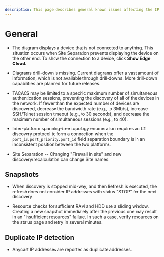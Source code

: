 ```yaml
---
description: This page describes general known issues affecting the IP Fabric platform and how to fix them.
---
```


# General

- The diagram displays a device that is not connected to anything. This
  situation occurs when Site Separation prevents displaying the
  device on the other end. To show the connection to a device, click **Show
  Edge Cloud**.

- Diagrams drill-down is missing. Current diagrams offer a vast amount of
  information, which is not available through drill-downs. More
  drill-down capabilities are planned for future releases.

- TACACS may be limited to a specific maximum number of simultaneous
  authentication sessions, preventing the discovery of all of the devices in the
  network. If fewer than the expected number of devices are discovered, decrease
  the bandwidth rate (e.g., to 3Mb/s), increase SSH/Telnet session timeout (e.g.,
  to 30 seconds), and decrease the maximum number of simultaneous
  sessions (e.g., to 40).

- Inter-platform spanning-tree topology enumeration requires an L2
  discovery protocol to form a connection when
  the `port_id.port_priority.port_id` field separation boundary is in
  an inconsistent position between the two platforms.

- Site Separation -- Changing "Firewall in site" and new
  discovery/recalculation can change Site names.

## Snapshots

- When discovery is stopped mid-way, and then Refresh is executed, the
  refresh does not consider IP addresses with status "STOP" for the next
  discovery

- Resource checks for sufficient RAM and HDD use a sliding window.
  Creating a new snapshot immediately after the previous one may result in
  an "insufficient resources" failure. In such a case, verify resources
  on the status page and retry in several minutes.

## Duplicate IP detection

- Anycast IP addresses are reported as duplicate addresses.
